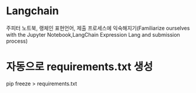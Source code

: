 # Langchain
주피터 노트북, 랭체인 표현언어, 제출 프로세스에 익숙해지기(Familiarize ourselves with the Jupyter Notebook,LangChain Expression Lang and submission process)

# 자동으로 requirements.txt 생성
pip freeze > requirements.txt
